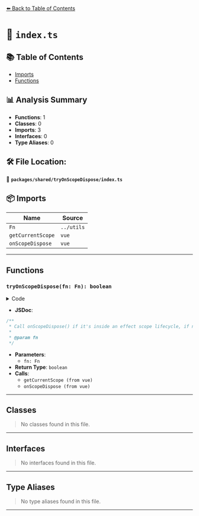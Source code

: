 [⬅️ Back to Table of Contents](../../../index.md)

# 📄 `index.ts`

## 📚 Table of Contents

- [Imports](#imports)
- [Functions](#functions)

## 📊 Analysis Summary

- **Functions**: 1
- **Classes**: 0
- **Imports**: 3
- **Interfaces**: 0
- **Type Aliases**: 0

## 🛠️ File Location:
📂 **`packages/shared/tryOnScopeDispose/index.ts`**

## 📦 Imports

| Name | Source |
|------|--------|
| `Fn` | `../utils` |
| `getCurrentScope` | `vue` |
| `onScopeDispose` | `vue` |


---

## Functions

### `tryOnScopeDispose(fn: Fn): boolean`

<details><summary>Code</summary>

```ts
export function tryOnScopeDispose(fn: Fn) {
  if (getCurrentScope()) {
    onScopeDispose(fn)
    return true
  }
  return false
}
```
</details>

- **JSDoc**:
```ts
/**
 * Call onScopeDispose() if it's inside an effect scope lifecycle, if not, do nothing
 *
 * @param fn
 */
```

- **Parameters**:
  - `fn: Fn`
- **Return Type**: `boolean`
- **Calls**:
  - `getCurrentScope (from vue)`
  - `onScopeDispose (from vue)`

---

## Classes

> No classes found in this file.


---

## Interfaces

> No interfaces found in this file.


---

## Type Aliases

> No type aliases found in this file.


---